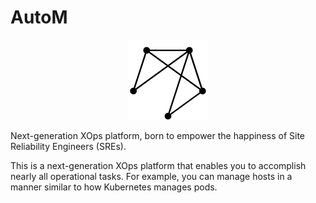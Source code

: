 # AutoM

<p align="center">
    <img width="128" height="128" src="docs/logo.svg">
</p>

Next-generation XOps platform, born to empower the happiness of Site Reliability Engineers (SREs).

This is a next-generation XOps platform that enables you to accomplish nearly all operational tasks. For example, you can manage hosts in a manner similar to how Kubernetes manages pods.

